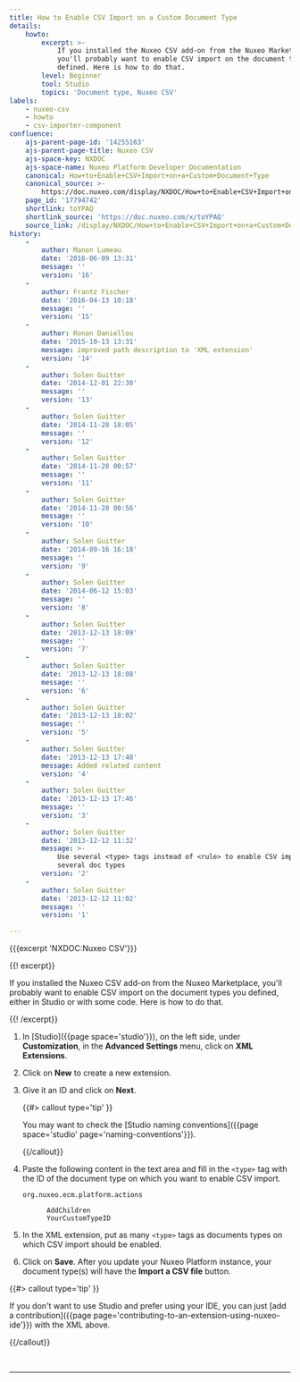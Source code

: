 ```yaml
---
title: How to Enable CSV Import on a Custom Document Type
details:
    howto:
        excerpt: >-
            If you installed the Nuxeo CSV add-on from the Nuxeo Marketplace,
            you'll probably want to enable CSV import on the document types you
            defined. Here is how to do that. 
        level: Beginner
        tool: Studio
        topics: 'Document type, Nuxeo CSV'
labels:
    - nuxeo-csv
    - howto
    - csv-importer-component
confluence:
    ajs-parent-page-id: '14255163'
    ajs-parent-page-title: Nuxeo CSV
    ajs-space-key: NXDOC
    ajs-space-name: Nuxeo Platform Developer Documentation
    canonical: How+to+Enable+CSV+Import+on+a+Custom+Document+Type
    canonical_source: >-
        https://doc.nuxeo.com/display/NXDOC/How+to+Enable+CSV+Import+on+a+Custom+Document+Type
    page_id: '17794742'
    shortlink: toYPAQ
    shortlink_source: 'https://doc.nuxeo.com/x/toYPAQ'
    source_link: /display/NXDOC/How+to+Enable+CSV+Import+on+a+Custom+Document+Type
history:
    - 
        author: Manon Lumeau
        date: '2016-06-09 13:31'
        message: ''
        version: '16'
    - 
        author: Frantz Fischer
        date: '2016-04-13 10:18'
        message: ''
        version: '15'
    - 
        author: Ronan Daniellou
        date: '2015-10-13 13:31'
        message: improved path description to 'XML extension'
        version: '14'
    - 
        author: Solen Guitter
        date: '2014-12-01 22:30'
        message: ''
        version: '13'
    - 
        author: Solen Guitter
        date: '2014-11-28 18:05'
        message: ''
        version: '12'
    - 
        author: Solen Guitter
        date: '2014-11-28 00:57'
        message: ''
        version: '11'
    - 
        author: Solen Guitter
        date: '2014-11-28 00:56'
        message: ''
        version: '10'
    - 
        author: Solen Guitter
        date: '2014-09-16 16:18'
        message: ''
        version: '9'
    - 
        author: Solen Guitter
        date: '2014-06-12 15:03'
        message: ''
        version: '8'
    - 
        author: Solen Guitter
        date: '2013-12-13 18:09'
        message: ''
        version: '7'
    - 
        author: Solen Guitter
        date: '2013-12-13 18:08'
        message: ''
        version: '6'
    - 
        author: Solen Guitter
        date: '2013-12-13 18:02'
        message: ''
        version: '5'
    - 
        author: Solen Guitter
        date: '2013-12-13 17:48'
        message: Added related content
        version: '4'
    - 
        author: Solen Guitter
        date: '2013-12-13 17:46'
        message: ''
        version: '3'
    - 
        author: Solen Guitter
        date: '2013-12-12 11:32'
        message: >-
            Use several <type> tags instead of <rule> to enable CSV import on
            several doc types 
        version: '2'
    - 
        author: Solen Guitter
        date: '2013-12-12 11:02'
        message: ''
        version: '1'

---
```

{{{excerpt 'NXDOC:Nuxeo CSV'}}}

{{! excerpt}}

If you installed the <span class="confluence-link">Nuxeo CSV add-on</span> from the Nuxeo Marketplace, you'll probably want to enable CSV import on the document types you defined, either in Studio or with some code. Here is how to do that.

{{! /excerpt}}

1.  In [Studio]({{page space='studio'}}), on the left side, under **Customization**, in the **Advanced Settings** menu, click on **XML Extensions**.
2.  Click on **New** to create a new extension.
3.  Give it an ID and click on **Next**.

    {{#> callout type='tip' }}

    You may want to check the [Studio naming conventions]({{page space='studio' page='naming-conventions'}}).

    {{/callout}}
4.  Paste the following content in the text area and fill in the&nbsp;`<type>` tag with the ID of the document type on which you want to enable CSV import.

    ```
    org.nuxeo.ecm.platform.actions

          AddChildren
          YourCustomTypeID

    ```

5.  In the XML extension, put as many&nbsp;`<type>` tags as documents types on which CSV import should be enabled.
6.  Click on **Save**.
    After you update your Nuxeo Platform instance, your document type(s) will have the **Import a CSV file** button.

{{#> callout type='tip' }}

If you don't want to use Studio and prefer using your IDE, you can just [add a contribution]({{page page='contributing-to-an-extension-using-nuxeo-ide'}}) with the XML above.

{{/callout}}

&nbsp;

* * *